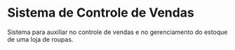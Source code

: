 # Sistema de Controle de Vendas 
Sistema para auxiliar no controle de vendas e no gerenciamento do estoque de uma loja de roupas.
